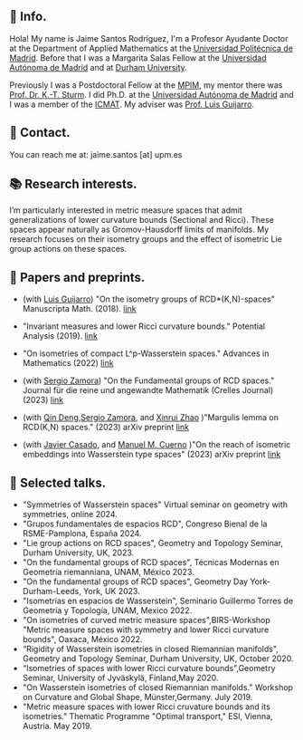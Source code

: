 ## :pushpin: Info.

Hola! My name is Jaime Santos Rodríguez, I'm a Profesor Ayudante Doctor at the 
Department of Applied Mathematics at the [Universidad Politécnica de Madrid](https://blogs.upm.es/dma/).
Before that I was a Margarita Salas Fellow at the [Universidad Autónoma de Madrid](http://verso.mat.uam.es/web/index.php/es/inicio) and at [Durham University](https://www.durham.ac.uk/departments/academic/mathematical-sciences/). 

Previously I was a Postdoctoral Fellow at the [MPIM](https://www.mpim-bonn.mpg.de/), my mentor there was  [Prof. Dr. K.-T. Sturm](https://wt.iam.uni-bonn.de/sturm/home).
I did Ph.D. at the [Universidad Autónoma de Madrid](http://verso.mat.uam.es/web/index.php/es/inicio) and I was a member
of the [ICMAT](http://www.icmat.es). My adviser was [Prof. Luis Guijarro](http://www.uam.es/personal_pdi/ciencias/lguijarr/index-esp.html).

## :incoming_envelope: Contact.

You can reach me at: jaime.santos [at] upm.es

## :books: Research interests.

I’m particularly interested in metric measure spaces that admit generalizations of lower curvature bounds (Sectional and Ricci). These spaces appear   naturally as Gromov-Hausdorff limits of manifolds. My research focuses on their isometry groups and the effect of isometric Lie group actions on these spaces.

## :page_facing_up: Papers and preprints.

 -  (with [Luis Guijarro](http://www.uam.es/personal_pdi/ciencias/lguijarr/index-esp.html)) "On the isometry groups of RCD*(K,N)-spaces" Manuscripta Math. (2018). [link](https://doi.org/10.1007/s00229-018-1010-7)

 - "Invariant measures and lower Ricci curvature bounds." Potential Analysis (2019). [link](https://link.springer.com/article/10.1007/s11118-019-09790-y)

 - "On isometries of compact L^p-Wasserstein spaces." Advances in Mathematics (2022) [link](https://www.sciencedirect.com/science/article/abs/pii/S0001870822004492?via%3Dihub)
 
 - (with [Sergio Zamora](https://sites.google.com/view/zamora-math/)) "On the Fundamental groups of RCD spaces." Journal für die reine und angewandte Mathematik (Crelles Journal) (2023) [link](https://doi.org/10.1515/crelle-2023-0027)
    
 - (with [Qin Deng](https://www.math.toronto.edu/dengqin/),[Sergio Zamora](https://sites.google.com/view/zamora-math/), and [Xinrui Zhao](https://sites.google.com/view/xinrui-zhao/home) )"Margulis lemma on RCD(K,N) spaces." (2023) arXiv preprint [link](https://arxiv.org/abs/2308.15215)
 
 - (with [Javier Casado](https://verso.mat.uam.es/web/index.php/es/directorio/26-pdef/358-casado-alvarez-javier), and [Manuel M. Cuerno](https://manuelcuerno.github.io/personalpage/) )"On the reach of isometric embeddings into Wasserstein type spaces" (2023) arXiv preprint [link](https://arxiv.org/abs/2307.01051)

## :mega: Selected talks.
 - "Symmetries of Wasserstein spaces" Virtual seminar on geometry with symmetries, online 2024.
 - "Grupos fundamentales de espacios RCD", Congreso Bienal de la RSME-Pamplona, España 2024.
 - "Lie group actions on RCD spaces", Geometry and Topology Seminar, Durham University, UK, 2023.
 - "On the fundamental groups of RCD spaces", Técnicas Modernas en Geometría riemanniana, UNAM, México 2023.
 - "On the fundamental groups of RCD spaces",  Geometry Day York-Durham-Leeds, York, UK 2023.
 - "Isometrías en espacios de Wasserstein", Seminario Guillermo Torres de Geometría y Topología, UNAM, Mexico 2022.
 - "On isometries of curved metric measure spaces",BIRS-Workshop "Metric measure spaces with symmetry and lower Ricci curvature bounds", Oaxaca, México 2022.
 - “Rigidity of Wasserstein isometries in closed Riemannian manifolds", Geometry and Topology Seminar, Durham University, UK, October 2020.
 - “Isometries of spaces with lower Ricci curvature bounds",Geometry Seminar, University of Jyväskylä, Finland,May 2020.
 - "On Wasserstein isometries of closed Riemannian manifolds." Workshop on Curvature and Global Shape, Münster,Germany. July 2019.
 - "Metric measure spaces with lower Ricci cruvature bounds and its isometries." Thematic Programme "Optimal transport," ESI, Vienna, Austria. May 2019.




